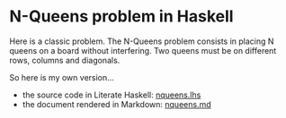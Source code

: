 # N-Queens problem in Haskell

Here is a classic problem. The N-Queens problem consists in
placing N queens on a board without interfering. Two queens
must be on different rows, columns and diagonals.

So here is my own version...

- the source code in Literate Haskell: [nqueens.lhs](nqueens.lhs)
- the document rendered in Markdown: [nqueens.md](nqueens.md)
